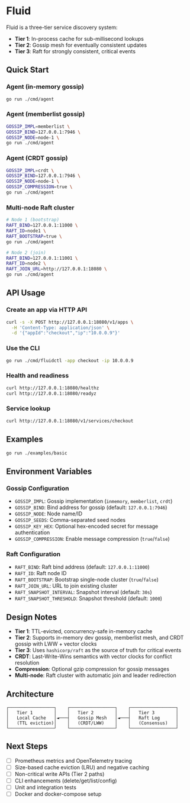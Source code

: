 # Fluid

Fluid is a three-tier service discovery system:
- **Tier 1**: In-process cache for sub-millisecond lookups
- **Tier 2**: Gossip mesh for eventually consistent updates
- **Tier 3**: Raft for strongly consistent, critical events

## Quick Start

### Agent (in-memory gossip)
```bash
go run ./cmd/agent
```

### Agent (memberlist gossip)
```bash
GOSSIP_IMPL=memberlist \
GOSSIP_BIND=127.0.0.1:7946 \
GOSSIP_NODE=node-1 \
go run ./cmd/agent
```

### Agent (CRDT gossip)
```bash
GOSSIP_IMPL=crdt \
GOSSIP_BIND=127.0.0.1:7946 \
GOSSIP_NODE=node-1 \
GOSSIP_COMPRESSION=true \
go run ./cmd/agent
```

### Multi-node Raft cluster
```bash
# Node 1 (bootstrap)
RAFT_BIND=127.0.0.1:11000 \
RAFT_ID=node1 \
RAFT_BOOTSTRAP=true \
go run ./cmd/agent

# Node 2 (join)
RAFT_BIND=127.0.0.1:11001 \
RAFT_ID=node2 \
RAFT_JOIN_URL=http://127.0.0.1:18080 \
go run ./cmd/agent
```

## API Usage

### Create an app via HTTP API
```bash
curl -s -X POST http://127.0.0.1:18080/v1/apps \
  -H 'Content-Type: application/json' \
  -d '{"appId":"checkout","ip":"10.0.0.9"}'
```

### Use the CLI
```bash
go run ./cmd/fluidctl -app checkout -ip 10.0.0.9
```

### Health and readiness
```bash
curl http://127.0.0.1:18080/healthz
curl http://127.0.0.1:18080/readyz
```

### Service lookup
```bash
curl http://127.0.0.1:18080/v1/services/checkout
```

## Examples
```bash
go run ./examples/basic
```

## Environment Variables

### Gossip Configuration
- `GOSSIP_IMPL`: Gossip implementation (`inmemory`, `memberlist`, `crdt`)
- `GOSSIP_BIND`: Bind address for gossip (default: `127.0.0.1:7946`)
- `GOSSIP_NODE`: Node name/ID
- `GOSSIP_SEEDS`: Comma-separated seed nodes
- `GOSSIP_KEY_HEX`: Optional hex-encoded secret for message authentication
- `GOSSIP_COMPRESSION`: Enable message compression (`true`/`false`)

### Raft Configuration
- `RAFT_BIND`: Raft bind address (default: `127.0.0.1:11000`)
- `RAFT_ID`: Raft node ID
- `RAFT_BOOTSTRAP`: Bootstrap single-node cluster (`true`/`false`)
- `RAFT_JOIN_URL`: URL to join existing cluster
- `RAFT_SNAPSHOT_INTERVAL`: Snapshot interval (default: `30s`)
- `RAFT_SNAPSHOT_THRESHOLD`: Snapshot threshold (default: `1000`)

## Design Notes

- **Tier 1**: TTL-evicted, concurrency-safe in-memory cache
- **Tier 2**: Supports in-memory dev gossip, memberlist mesh, and CRDT gossip with LWW + vector clocks
- **Tier 3**: Uses `hashicorp/raft` as the source of truth for critical events
- **CRDT**: Last-Write-Wins semantics with vector clocks for conflict resolution
- **Compression**: Optional gzip compression for gossip messages
- **Multi-node**: Raft cluster with automatic join and leader redirection

## Architecture

```
┌─────────────────┐    ┌─────────────────┐    ┌─────────────────┐
│   Tier 1        │    │   Tier 2        │    │   Tier 3        │
│   Local Cache   │◄───┤   Gossip Mesh   │◄───┤   Raft Log      │
│   (TTL eviction)│    │   (CRDT/LWW)    │    │   (Consensus)   │
└─────────────────┘    └─────────────────┘    └─────────────────┘
```

## Next Steps

- [ ] Prometheus metrics and OpenTelemetry tracing
- [ ] Size-based cache eviction (LRU) and negative caching
- [ ] Non-critical write APIs (Tier 2 paths)
- [ ] CLI enhancements (delete/get/list/config)
- [ ] Unit and integration tests
- [ ] Docker and docker-compose setup